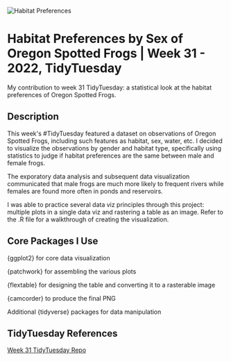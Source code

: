![Habitat Preferences](./habitat-preferences_data-viz.png)

# Habitat Preferences by Sex of Oregon Spotted Frogs | Week 31 - 2022, TidyTuesday
My contribution to week 31 TidyTuesday: a statistical look at the habitat preferences of Oregon Spotted Frogs.

## Description

This week's #TidyTuesday featured a dataset on observations of Oregon Spotted Frogs, including such features as habitat, sex, water, etc. 
I decided to visualize the observations by gender and habitat type, specifically using statistics to judge if habitat preferences are the same between male and 
female frogs. 

The exporatory data analysis and subsequent data visualization communicated that male frogs are much more likely to frequent rivers while females are found more 
often in ponds and reservoirs.

I was able to practice several data viz principles through this project: multiple plots in a single data viz and rastering a table as an image.
Refer to the .R file for a walkthrough of creating the visualization.

## Core Packages I Use
{ggplot2} for core data visualization

{patchwork} for assembling the various plots

{flextable} for designing the table and converting it to a rasterable image

{camcorder} to produce the final PNG

Additional {tidyverse} packages for data manipulation

## TidyTuesday References
[Week 31 TidyTuesday Repo](https://github.com/rfordatascience/tidytuesday/tree/master/data/2022/2022-08-02)
